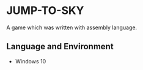 # JUMP-TO-SKY
A game which was written with assembly language.

## Language and Environment
* Windows 10
